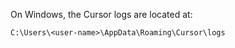 On Windows, the Cursor logs are located at:
```
C:\Users\<user-name>\AppData\Roaming\Cursor\logs
```
